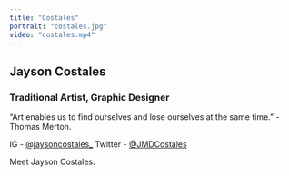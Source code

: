 ```yaml
---
title: "Costales"
portrait: "costales.jpg"
video: "costales.mp4"
---
```


## Jayson Costales
### Traditional Artist, Graphic Designer

“Art enables us to find ourselves and lose ourselves at the same time.” - Thomas Merton.

IG - [@jaysoncostales_](https://www.instagram.com/jaysoncostales_/)
Twitter - [@JMDCostales](https://www.twitter.com/JMDCostales/)

Meet Jayson Costales.